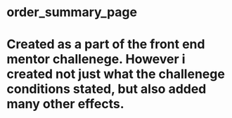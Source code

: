 # order_summary_page
# Created as a part of the front end mentor challenege. However i created not just what the challenege conditions stated, but also added many other effects.
